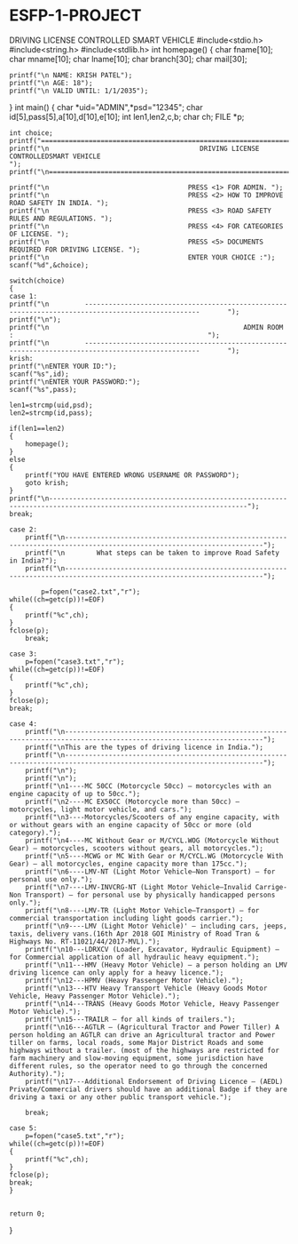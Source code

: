 # ESFP-1-PROJECT
DRIVING LICENSE CONTROLLED SMART VEHICLE
#include<stdio.h>
#include<string.h>
#include<stdlib.h>
int homepage()
{
	char fname[10];
	char mname[10];
	char lname[10];
	char branch[30];
	char mail[30];
	
	
	printf("\n NAME: KRISH PATEL");
	printf("\n AGE: 18");
	printf("\n VALID UNTIL: 1/1/2035");
}
int main()
{
	char *uid="ADMIN",*psd="12345";
	char id[5],pass[5],a[10],d[10],e[10];
	int len1,len2,c,b;
	char ch;
	FILE *p;
	
	int choice;
	printf("========================================================================================================================");
	printf("\n                                      DRIVING LICENSE CONTROLLEDSMART VEHICLE                                                ");
	printf("\n========================================================================================================================");
	
	printf("\n                                   PRESS <1> FOR ADMIN. ");
	printf("\n                                   PRESS <2> HOW TO IMPROVE ROAD SAFETY IN INDIA. ");
	printf("\n                                   PRESS <3> ROAD SAFETY RULES AND REGULATIONS. ");
	printf("\n                                   PRESS <4> FOR CATEGORIES OF LICENSE. ");
	printf("\n                                   PRESS <5> DOCUMENTS REQUIRED FOR DRIVING LICENSE. ");
	printf("\n                                   ENTER YOUR CHOICE :");
    scanf("%d",&choice);
    
    switch(choice)
    {
    case 1:
    printf("\n         ---------------------------------------------------------------------------------------------------       ");
	printf("\n");
	printf("\n                                                 ADMIN ROOM :                                                 ");
	printf("\n         ---------------------------------------------------------------------------------------------------       ");
	krish:
	printf("\nENTER YOUR ID:");
	scanf("%s",id);
	printf("\nENTER YOUR PASSWORD:");
	scanf("%s",pass);
	
	len1=strcmp(uid,psd);
	len2=strcmp(id,pass);
	
	if(len1==len2)
	{
		homepage();
	}
	else
	{
		printf("YOU HAVE ENTERED WRONG USERNAME OR PASSWORD");
		goto krish;
	}
	printf("\n------------------------------------------------------------------------------------------------------------------------");
	break;
	
	case 2:
		printf("\n------------------------------------------------------------------------------------------------------------------------");
		printf("\n        What steps can be taken to improve Road Safety in India?");
		printf("\n------------------------------------------------------------------------------------------------------------------------");

    		p=fopen("case2.txt","r");
	while((ch=getc(p))!=EOF)
	{
		printf("%c",ch);
	}
	fclose(p);
		break;
		
	case 3:
		p=fopen("case3.txt","r");
	while((ch=getc(p))!=EOF)
	{
		printf("%c",ch);
	}
	fclose(p);
	break;
	
	case 4:
		printf("\n------------------------------------------------------------------------------------------------------------------------");
		printf("\nThis are the types of driving licence in India.");
		printf("\n------------------------------------------------------------------------------------------------------------------------");
	    printf("\n");
	    printf("\n");
		printf("\n1----MC 50CC (Motorcycle 50cc) — motorcycles with an engine capacity of up to 50cc.");
		printf("\n2----MC EX50CC (Motorcycle more than 50cc) — motorcycles, light motor vehicle, and cars.");
		printf("\n3----Motorcycles/Scooters of any engine capacity, with or without gears with an engine capacity of 50cc or more (old category).");
		printf("\n4----MC Without Gear or M/CYCL.WOG (Motorcycle Without Gear) — motorcycles, scooters without gears, all motorcycles.");
		printf("\n5----MCWG or MC With Gear or M/CYCL.WG (Motorcycle With Gear) — all motorcycles, engine capacity more than 175cc.");
		printf("\n6----LMV-NT (Light Motor Vehicle—Non Transport) — for personal use only.");
		printf("\n7----LMV-INVCRG-NT (Light Motor Vehicle—Invalid Carrige-Non Transport) — for personal use by physically handicapped persons only.");
		printf("\n8----LMV-TR (Light Motor Vehicle—Transport) — for commercial transportation including light goods carrier.");
		printf("\n9----LMV (Light Motor Vehicle)' — including cars, jeeps, taxis, delivery vans.(16th Apr 2018 GOI Ministry of Road Tran & Highways No. RT-11021/44/2017-MVL).");
		printf("\n10---LDRXCV (Loader, Excavator, Hydraulic Equipment) — for Commercial application of all hydraulic heavy equipment.");
		printf("\n11---HMV (Heavy Motor Vehicle) — a person holding an LMV driving licence can only apply for a heavy licence.");
		printf("\n12---HPMV (Heavy Passenger Motor Vehicle).");
		printf("\n13---HTV Heavy Transport Vehicle (Heavy Goods Motor Vehicle, Heavy Passenger Motor Vehicle).");
		printf("\n14---TRANS (Heavy Goods Motor Vehicle, Heavy Passenger Motor Vehicle).");
		printf("\n15---TRAILR — for all kinds of trailers.");
		printf("\n16---AGTLR — (Agricultural Tractor and Power Tiller) A person holding an AGTLR can drive an Agricultural tractor and Power tiller on farms, local roads, some Major District Roads and some highways without a trailer. (most of the highways are restricted for farm machinery and slow-moving equipment, some jurisdiction have different rules, so the operator need to go through the concerned Authority).");
		printf("\n17---Additional Endorsement of Driving Licence — (AEDL) Private/Commercial drivers should have an additional Badge if they are driving a taxi or any other public transport vehicle.");

		break;
		
	case 5:
		p=fopen("case5.txt","r");
	while((ch=getc(p))!=EOF)
	{
		printf("%c",ch);
	}
	fclose(p);
	break;
	}
	
	
	return 0;
}
